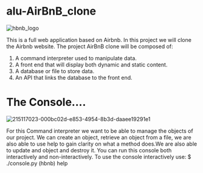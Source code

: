 # alu-AirBnB_clone
![hbnb_logo](https://github.com/NinaMwangi/alu-AirBnB_clone/assets/122353603/d3fca916-d8bd-4915-bcb2-00b2e09eb43b)

This is a full web application based on Airbnb. In this project we will clone the Airbnb website.
The project AirBnB clone will be composed of:
1. A command interpreter used to manipulate data.
2. A front end that will display both dynamic and static content.
3. A database or file to store data.
4. An API that links the database to the front end.

# The Console....
![215117023-000bc02d-e853-4954-8b3d-daaee19291e1](https://github.com/NinaMwangi/alu-AirBnB_clone/assets/122353603/73f2f4e1-2f4f-461b-a89e-8b6243d3837f)

For this Command interpreter we want to be able to manage the objects of our project. We can create an object, retrieve an object from a file, we are also able to use help to gain clarity on what a method does.We are also able to update and object and destroy it.
You can run this console both interactively and non-interactively. To use the console interactively use:
$ ./console.py (hbnb) help
